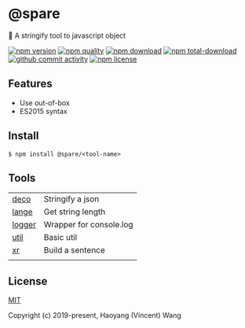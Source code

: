 # @spare
:blowfish: A stringify tool to javascript object

[![npm version][npm-image]][npm-url]
[![npm quality][quality-image]][quality-url]
[![npm download][download-image]][npm-url]
[![npm total-download][total-download-image]][npm-url]
[![github commit activity][commit-image]][github-url]
[![npm license][license-image]][npm-url]

## Features

- Use out-of-box
- ES2015 syntax

## Install

```console
$ npm install @spare/<tool-name>
```

## Tools

|                           |                         |
| ------------------------- | ----------------------- |
| [deco](packages/deco)     | Stringify a json        |
| [lange](packages/lange)   | Get string length       |
| [logger](packages/logger) | Wrapper for console.log |
| [util](packages/util)     | Basic util              |
| [xr](packages/xr)         | Build a sentence        |
|                           |                         |

## License

[MIT](http://opensource.org/licenses/MIT)

Copyright (c) 2019-present, Haoyang (Vincent) Wang

[//]: <> (Shields)
[npm-image]: https://img.shields.io/npm/v/@spare.svg?style=flat-square
[quality-image]: http://npm.packagequality.com/shield/@spare.svg?style=flat-square
[download-image]: https://img.shields.io/npm/dm/@spare.svg?style=flat-square
[total-download-image]:https://img.shields.io/npm/dt/@spare.svg?style=flat-square
[license-image]: https://img.shields.io/npm/l/@spare.svg?style=flat-square
[commit-image]: https://img.shields.io/github/commit-activity/y/hoyeungw/@spare?style=flat-square

[//]: <> (Link)
[npm-url]: https://npmjs.org/package/@spare
[quality-url]: http://packagequality.com/#?package=@spare
[github-url]: https://github.com/hoyeungw/@spare
